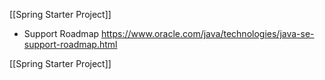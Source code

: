 [[Spring Starter Project]]

- Support Roadmap
	https://www.oracle.com/java/technologies/java-se-support-roadmap.html

[[Spring Starter Project]]